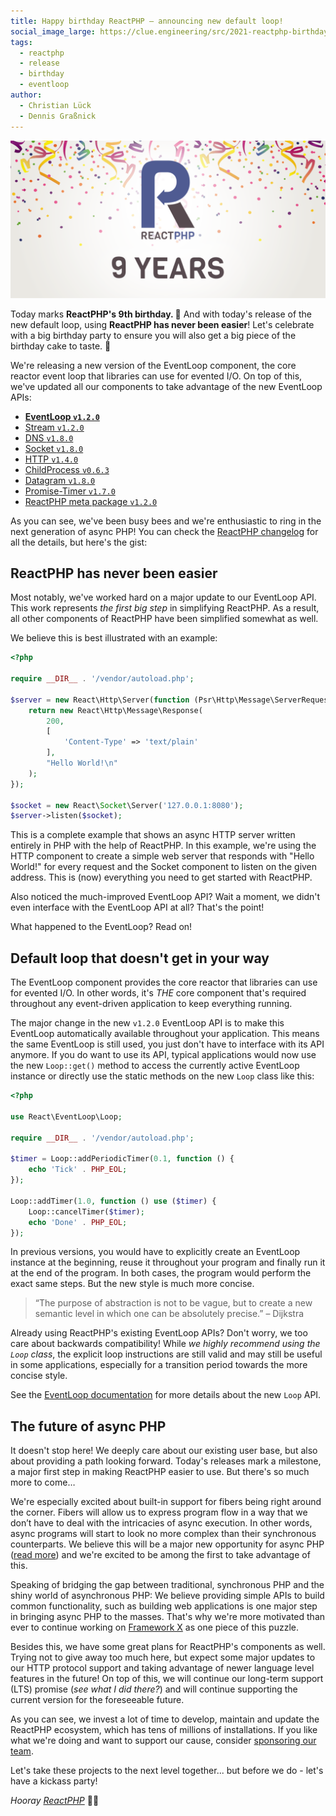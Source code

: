 ```yaml
---
title: Happy birthday ReactPHP – announcing new default loop!
social_image_large: https://clue.engineering/src/2021-reactphp-birthday.png
tags:
  - reactphp
  - release
  - birthday
  - eventloop
author:
  - Christian Lück
  - Dennis Graßnick
---
```


![ReactPHP – 9 years](../src/2021-reactphp-birthday.png)

Today marks **ReactPHP's 9th birthday. 🎉**
And with today's release of the new default loop, using **ReactPHP has never been easier**!
Let's celebrate with a big birthday party to ensure you will also get a big piece of the birthday cake to taste. 🍰

We're releasing a new version of the EventLoop component,
the core reactor event loop that libraries can use for evented I/O.
On top of this, we've updated all our components to take advantage of the new EventLoop APIs:

* [**EventLoop `v1.2.0`**](https://reactphp.org/event-loop/)
* [Stream `v1.2.0`](https://reactphp.org/stream/)
* [DNS `v1.8.0`](https://reactphp.org/dns/)
* [Socket `v1.8.0`](https://reactphp.org/socket/)
* [HTTP `v1.4.0`](https://reactphp.org/http)
* [ChildProcess `v0.6.3`](https://reactphp.org/child-process/)
* [Datagram `v1.8.0`](https://reactphp.org/datagram/)
* [Promise-Timer `v1.7.0`](https://reactphp.org/promise-timer/)
* [ReactPHP meta package `v1.2.0`](https://github.com/reactphp/reactphp)

As you can see, we've been busy bees and
we're enthusiastic to ring in the next generation of async PHP!
You can check the [ReactPHP changelog](https://reactphp.org/changelog.html)
for all the details, but here's the gist: 

## ReactPHP has never been easier

Most notably, we've worked hard on a major update to our EventLoop API.
This work represents <em title="But there's more to come… 🤫">the first big step</em> in simplifying ReactPHP.
As a result, all other components of ReactPHP have been simplified somewhat as well.

We believe this is best illustrated with an example:

```php
<?php

require __DIR__ . '/vendor/autoload.php';

$server = new React\Http\Server(function (Psr\Http\Message\ServerRequestInterface $request) {
    return new React\Http\Message\Response(
        200,
        [
            'Content-Type' => 'text/plain'
        ],
        "Hello World!\n"
    );
});

$socket = new React\Socket\Server('127.0.0.1:8080');
$server->listen($socket);
```

This is a complete example that shows an async HTTP server written entirely in PHP with the help of ReactPHP.
In this example, we're using the HTTP component to create a simple web server that responds with "Hello World!" for every request and the Socket component to listen on the given address.
This is (now) everything you need to get started with ReactPHP.

Also noticed the much-improved EventLoop API?
Wait a moment, we didn't even interface with the EventLoop API at all?
That's the point!

What happened to the EventLoop? Read on!

## Default loop that doesn't get in your way

The EventLoop component provides the core reactor that libraries can use for evented I/O.
In other words, it's *THE* core component that's required throughout any
event-driven application to keep everything running.

The major change in the new `v1.2.0` EventLoop API is to make this EventLoop automatically available throughout your application.
This means the same EventLoop is still used, you just don't have to interface with its API anymore.
If you do want to use its API, typical applications would now use the new `Loop::get()` method to access the currently active EventLoop instance or directly use the static methods on the new `Loop` class like this:

```php
<?php

use React\EventLoop\Loop;

require __DIR__ . '/vendor/autoload.php';

$timer = Loop::addPeriodicTimer(0.1, function () {
    echo 'Tick' . PHP_EOL;
});

Loop::addTimer(1.0, function () use ($timer) {
    Loop::cancelTimer($timer);
    echo 'Done' . PHP_EOL;
});
```

In previous versions, you would have to explicitly create an EventLoop instance at the beginning,
reuse it throughout your program and finally run it at the end of the program.
In both cases, the program would perform the exact same steps.
But the new style is much more concise.

> “The purpose of abstraction is not to be vague, but to create a new semantic level in which one can be absolutely precise.”
> – Dijkstra

Already using ReactPHP's existing EventLoop APIs?
Don't worry, we too care about backwards compatibility!
While *we highly recommend using the `Loop` class*,
the explicit loop instructions are still valid and may still be useful in some applications,
especially for a transition period towards the more concise style.

See the [EventLoop documentation](https://reactphp.org/event-loop/#usage)
for more details about the new `Loop` API.

## The future of async PHP

It doesn't stop here!
We deeply care about our existing user base, but also about providing a path looking forward.
Today's releases mark a milestone, a major first step in making ReactPHP easier to use.
But there's so much more to come…

We're especially excited about built-in support for fibers being right around the corner.
Fibers will allow us to express program flow in a way that we don’t have to deal with the intricacies of async execution.
In other words, async programs will start to look no more complex than their synchronous counterparts.
We believe this will be a major new opportunity for async PHP ([read more](fibers-in-php)) and
we're excited to be among the first to take advantage of this.

Speaking of bridging the gap between traditional, synchronous PHP and the shiny world of asynchronous PHP:
We believe providing simple APIs to build common functionality, such as building web applications is one major step in bringing async PHP to the masses.
That's why we're more motivated than ever to continue working on [Framework X](https://framework-x.clue.engineering/) as one piece of this puzzle.

Besides this, we have some great plans for ReactPHP's components as well.
Trying not to give away too much here, but expect some major updates to our HTTP protocol support
and taking advantage of newer language level features in the future!
On top of this, we will continue our long-term support (LTS) promise (*see what I did there?*) and
will continue supporting the current version for the foreseeable future.

As you can see, we invest a lot of time to develop, maintain and update the ReactPHP ecosystem, which has tens of millions of installations.
If you like what we're doing and want to support our cause, consider [sponsoring our team](https://reactphp.org/#team).

Let's take these projects to the next level together... but before we do - let's have a kickass party!

*Hooray [ReactPHP](https://reactphp.org/)* 🎉💥
